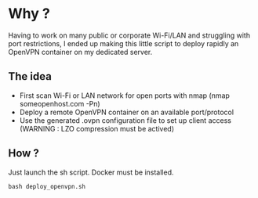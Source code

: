 # Why ?

Having to work on many public or corporate Wi-Fi/LAN and struggling with port restrictions, I ended up making this little script to deploy rapidly an OpenVPN container on my dedicated server.

## The idea

* First scan Wi-Fi or LAN network for open ports with nmap (nmap someopenhost.com -Pn)
* Deploy a remote OpenVPN container on an available port/protocol
* Use the generated .ovpn configuration file to set up client access (WARNING : LZO compression must be actived)

## How ?

Just launch the sh script. Docker must be installed.

```bash deploy_openvpn.sh```
